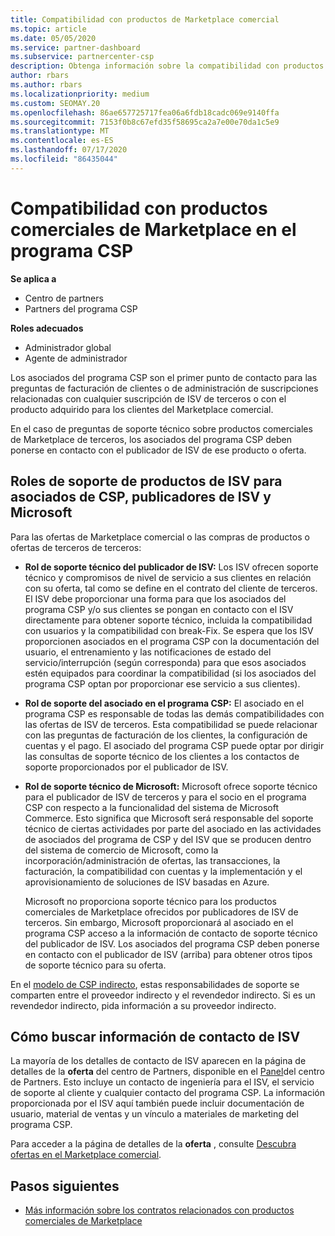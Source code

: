 ```yaml
---
title: Compatibilidad con productos de Marketplace comercial
ms.topic: article
ms.date: 05/05/2020
ms.service: partner-dashboard
ms.subservice: partnercenter-csp
description: Obtenga información sobre la compatibilidad con productos o suscripciones de ISV de terceros en el Marketplace comercial del programa CSP.
author: rbars
ms.author: rbars
ms.localizationpriority: medium
ms.custom: SEOMAY.20
ms.openlocfilehash: 86ae657725717fea06a6fdb18cadc069e9140ffa
ms.sourcegitcommit: 7153f0b8c67efd35f58695ca2a7e00e70da1c5e9
ms.translationtype: MT
ms.contentlocale: es-ES
ms.lasthandoff: 07/17/2020
ms.locfileid: "86435044"
---
```

# <a name="support-for-commercial-marketplace-products-in-the-csp-program"></a>Compatibilidad con productos comerciales de Marketplace en el programa CSP

**Se aplica a**

- Centro de partners
- Partners del programa CSP

**Roles adecuados**

- Administrador global
- Agente de administrador

Los asociados del programa CSP son el primer punto de contacto para las preguntas de facturación de clientes o de administración de suscripciones relacionadas con cualquier suscripción de ISV de terceros o con el producto adquirido para los clientes del Marketplace comercial.

En el caso de preguntas de soporte técnico sobre productos comerciales de Marketplace de terceros, los asociados del programa CSP deben ponerse en contacto con el publicador de ISV de ese producto o oferta.

## <a name="support-roles-of-isv-products-for-csp-partners-isv-publishers-and-microsoft"></a>Roles de soporte de productos de ISV para asociados de CSP, publicadores de ISV y Microsoft

Para las ofertas de Marketplace comercial o las compras de productos o ofertas de terceros de terceros:

- **Rol de soporte técnico del publicador de ISV:** Los ISV ofrecen soporte técnico y compromisos de nivel de servicio a sus clientes en relación con su oferta, tal como se define en el contrato del cliente de terceros. El ISV debe proporcionar una forma para que los asociados del programa CSP y/o sus clientes se pongan en contacto con el ISV directamente para obtener soporte técnico, incluida la compatibilidad con usuarios y la compatibilidad con break-Fix. Se espera que los ISV proporcionen asociados en el programa CSP con la documentación del usuario, el entrenamiento y las notificaciones de estado del servicio/interrupción (según corresponda) para que esos asociados estén equipados para coordinar la compatibilidad (si los asociados del programa CSP optan por proporcionar ese servicio a sus clientes).

- **Rol de soporte del asociado en el programa CSP:** El asociado en el programa CSP es responsable de todas las demás compatibilidades con las ofertas de ISV de terceros. Esta compatibilidad se puede relacionar con las preguntas de facturación de los clientes, la configuración de cuentas y el pago. El asociado del programa CSP puede optar por dirigir las consultas de soporte técnico de los clientes a los contactos de soporte proporcionados por el publicador de ISV.

- **Rol de soporte técnico de Microsoft:** Microsoft ofrece soporte técnico para el publicador de ISV de terceros y para el socio en el programa CSP con respecto a la funcionalidad del sistema de Microsoft Commerce. Esto significa que Microsoft será responsable del soporte técnico de ciertas actividades por parte del asociado en las actividades de asociados del programa de CSP y del ISV que se producen dentro del sistema de comercio de Microsoft, como la incorporación/administración de ofertas, las transacciones, la facturación, la compatibilidad con cuentas y la implementación y el aprovisionamiento de soluciones de ISV basadas en Azure.

    Microsoft no proporciona soporte técnico para los productos comerciales de Marketplace ofrecidos por publicadores de ISV de terceros. Sin embargo, Microsoft proporcionará al asociado en el programa CSP acceso a la información de contacto de soporte técnico del publicador de ISV. Los asociados del programa CSP deben ponerse en contacto con el publicador de ISV (arriba) para obtener otros tipos de soporte técnico para su oferta.

En el [modelo de CSP indirecto](csp-overview.md#indirect-model), estas responsabilidades de soporte se comparten entre el proveedor indirecto y el revendedor indirecto. Si es un revendedor indirecto, pida información a su proveedor indirecto.

## <a name="how-to-find-isv-contact-information"></a>Cómo buscar información de contacto de ISV

La mayoría de los detalles de contacto de ISV aparecen en la página de detalles de la **oferta** del centro de Partners, disponible en el [Panel](https://partner.microsoft.com/dashboard)del centro de Partners. Esto incluye un contacto de ingeniería para el ISV, el servicio de soporte al cliente y cualquier contacto del programa CSP. La información proporcionada por el ISV aquí también puede incluir documentación de usuario, material de ventas y un vínculo a materiales de marketing del programa CSP.

Para acceder a la página de detalles de la **oferta** , consulte [Descubra ofertas en el Marketplace comercial](csp-commercial-marketplace-discover.md#view-marketplace-offers-in-partner-center).

## <a name="next-steps"></a>Pasos siguientes

- [Más información sobre los contratos relacionados con productos comerciales de Marketplace](csp-commercial-marketplace-contracting.md)
